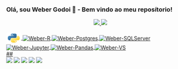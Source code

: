 ### Olá, sou Weber Godoi 👋 - Bem vindo ao meu reposítorio!

<div align="center">
  <a href="https://github.com/webercg">
  <img height="180em" src="https://github-readme-stats.vercel.app/api?username=webercg&show_icons=true&theme=dark&include_all_commits=true&count_private=true"/>
  <img height="180em" src="https://github-readme-stats.vercel.app/api/top-langs/?username=webercg&layout=compact&langs_count=7&theme=dracula"/>
</div>
<div style="display: inline_block"><br>
  <img align="center" alt="Weber-Python" height="30" width="40" src="https://raw.githubusercontent.com/devicons/devicon/master/icons/python/python-original.svg">
  <img align="center" alt="Weber-R" height="30" width="40" src="https://cdn.jsdelivr.net/gh/devicons/devicon/icons/rstudio/rstudio-original.svg">
  <img align="center" alt="Weber-Postgres" height="30" width="40" src="https://cdn.jsdelivr.net/gh/devicons/devicon/icons/postgresql/postgresql-original.svg">
  <img align="center" alt="Weber-SQLServer" height="30" width="40" src="https://cdn.jsdelivr.net/gh/devicons/devicon/icons/microsoftsqlserver/microsoftsqlserver-plain.svg">
  <img align="center" alt="Weber-Jupyter" height="30" width="40" src="https://cdn.jsdelivr.net/gh/devicons/devicon/icons/jupyter/jupyter-original.svg">
  <img align="center" alt="Weber-Pandas" height="30" width="40" src="https://cdn.jsdelivr.net/gh/devicons/devicon/icons/pandas/pandas-original-wordmark.svg">
  <img align="center" alt="Weber-VS" height="30" width="40" src="https://cdn.jsdelivr.net/gh/devicons/devicon/icons/vscode/vscode-original.svg">  
</div>
  ##
 
<div> 
  <a href="https://www.linkedin.com/in/webergodoi/" target="_blank"><img src="https://img.shields.io/badge/-LinkedIn-%230077B5?style=for-the-badge&logo=linkedin&logoColor=white" target="_blank"></a> 
      <a href="https://medium.com/@weber.cg" target="_blank"><img src="  https://img.shields.io/badge/Medium-12100E?style=for-the-badge&logo=medium&logoColor=white" target="_blank"></a> 
  <a href="https://linktr.ee/webercg" target="_blank"><img src="https://img.shields.io/badge/linktree-39E09B?style=for-the-badge&logo=linktree&logoColor=white" target="_blank"></a> 
  <a href="https://www.instagram.com/weber.godoi/" target="_blank"><img src="https://img.shields.io/badge/-Instagram-%23E4405F?style=for-the-badge&logo=instagram&logoColor=white" target="_blank"></a>
  <a href = "mailto:weber.cgd@gmail.com"><img src="https://img.shields.io/badge/-Gmail-%23333?style=for-the-badge&logo=gmail&logoColor=white" target="_blank"></a>


  
  
</div>
